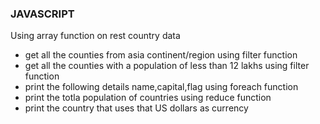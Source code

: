 <h3>JAVASCRIPT</h3>
<p>Using array function on rest country data</p>
<ul>
  <li>get all the counties from asia continent/region using filter function</li>
  <li>get all the counties with a population of less than 12 lakhs using filter function</li>
  <li>print the following details name,capital,flag using foreach function</li>
  <li>print the totla population of countries using reduce function</li>
  <li>print the country that uses that US dollars as currency</li>
</ul>
